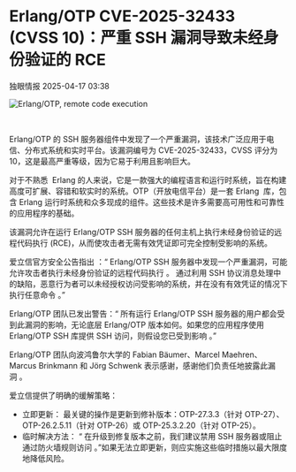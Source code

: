 #  Erlang/OTP CVE-2025-32433 (CVSS 10)：严重 SSH 漏洞导致未经身份验证的 RCE   
 独眼情报   2025-04-17 03:38  
  
![Erlang/OTP, remote code execution](https://mmbiz.qpic.cn/sz_mmbiz_jpg/KgxDGkACWnSN3uP2AyzXcmk1E0TrdFEiagAdHL8Vf5vhcynJWc3MqQjQHSNZsEbNyDFCMia9l0CfiawJ0Vziad4iblg/640?wx_fmt=other&from=appmsg "")  
  
          
  
Erlang/OTP 的 SSH 服务器组件中发现了一个严重漏洞，该技术广泛应用于电信、分布式系统和实时平台。该漏洞编号为 CVE-2025-32433，CVSS 评分为 10，这是最高严重等级，因为它易于利用且影响巨大。  
  
对于不熟悉  Erlang 的人来说，它是一款强大的编程语言和运行时系统，旨在构建高度可扩展、容错和软实时的系统。OTP（开放电信平台）是一套 Erlang  库，包含 Erlang 运行时系统和众多现成的组件。这些技术是许多需要高可用性和可靠性的应用程序的基础。  
  
该漏洞允许在运行 Erlang/OTP SSH 服务器的任何主机上执行未经身份验证的远程代码执行 (RCE)，从而使攻击者无需有效凭证即可完全控制受影响的系统。  
  
爱立信官方安全公告指出 ：“ Erlang/OTP SSH 服务器中发现一个严重漏洞，可能允许攻击者执行未经身份验证的远程代码执行 。 通过利用 SSH 协议消息处理中的缺陷，恶意行为者可以未经授权访问受影响的系统，并在没有有效凭证的情况下执行任意命令 。”  
  
Erlang/OTP 团队已发出警告：“ 所有运行 Erlang/OTP SSH 服务器的用户都会受到此漏洞的影响，无论底层 Erlang/OTP 版本如何。如果您的应用程序使用 Erlang/OTP SSH 库提供 SSH 访问，则假设您已受到影响 。”  
  
Erlang/OTP 团队向波鸿鲁尔大学的 Fabian Bäumer、Marcel Maehren、Marcus Brinkmann 和 Jörg Schwenk 表示感谢，感谢他们负责任地披露此漏洞 。  
  
爱立信提供了明确的缓解策略：  
- 立即更新： 最关键的操作是更新到修补版本：OTP-27.3.3（针对 OTP-27）、OTP-26.2.5.11（针对 OTP-26）或 OTP-25.3.2.20（针对 OTP-25）。  
- 临时解决方法： “ 在升级到修复版本之前，我们建议禁用 SSH 服务器或阻止通过防火墙规则访问 。”如果无法立即更新，则应实施这些临时措施以最大限度地降低风险。  
